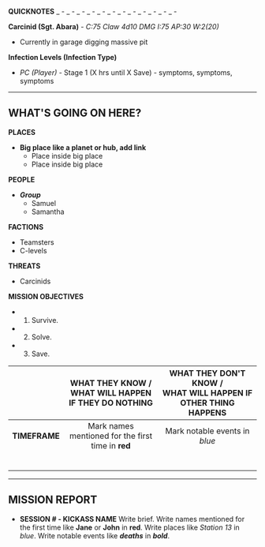 **QUICKNOTES**
_ - _ - _ - _ - _ - _ - _ - _ - _ - _ - _ - _ - 

**Carcinid (Sgt. Abara)** - *C:75 Claw 4d10 DMG I:75 AP:30 W:2(20)*
- Currently in garage digging massive pit

**Infection Levels (Infection Type)**
- *PC (Player)* - Stage 1 (X hrs until X Save) - symptoms, symptoms, symptoms


---
## WHAT'S GOING ON HERE?

**PLACES**
- **Big place like a planet or hub, add link**
   - Place inside big place
   - Place inside big place

**PEOPLE**
- ***Group***
   - Samuel
   - Samantha

**FACTIONS**
- Teamsters
- C-levels

**THREATS**
- Carcinids

**MISSION OBJECTIVES**
- 1. Survive.
- 2. Solve.
- 3. Save.

|               | **WHAT THEY KNOW /<br>WHAT WILL HAPPEN IF THEY DO NOTHING** | **WHAT THEY DON'T KNOW /<br>WHAT WILL HAPPEN IF OTHER THING HAPPENS** |
| :------------ | :---------------------------------------------------------: | :-------------------------------------------------------------------: |
| **TIMEFRAME** |     Mark names mentioned for the first time in **red**      |                     Mark notable events in *blue*                     |
|               |                                                             |                                                                       |
|               |                                                             |                                                                       |
|               |                                                             |                                                                       |
|               |                                                             |                                                                       |
|               |                                                             |                                                                       |
|               |                                                             |                                                                       |

---
## MISSION REPORT
- **SESSION # - KICKASS NAME**
  Write brief. Write names mentioned for the first time like **Jane** or **John** in **red**. Write places like *Station 13* in *blue*. Write notable events like ***deaths*** in ***bold***.


